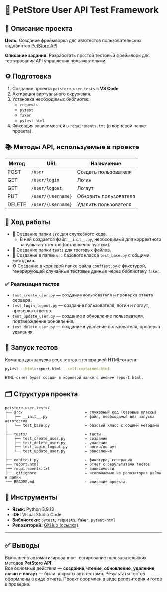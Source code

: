 # 🧪 PetStore User API Test Framework

## 📌 Описание проекта

**Цель:** Создание фреймворка для автотестов пользовательских эндпоинтов [PetStore API](https://petstore.swagger.io/)

**Описание задания:** Разработать простой тестовый фреймворк для тестирования API управления пользователями.


## ⚙️ Подготовка

1. Создание проекта `petstore_user_tests` в **VS Code**.
2. Активация виртуального окружения.
3. Установка необходимых библиотек:
   - `requests`
   - `pytest`
   - `faker`
   - `pytest-html`
4. Фиксация зависимостей в `requirements.txt` (в корневой папке проекта).


## 📚 Методы API, используемые в проекте

| Метод  | URL                   | Назначение            |
|--------|------------------------|------------------------|
| POST   | `/user`               | Создать пользователя  |
| GET    | `/user/login`         | Логин                 |
| GET    | `/user/logout`        | Логаут                |
| PUT    | `/user/{username}`    | Обновить пользователя |
| DELETE | `/user/{username}`    | Удалить пользователя  |


## 🚧 Ход работы

- 📁 Создание папки `src` для служебного кода.
  - В ней создается файл `__init__.py`, необходимый для корректного запуска автотестов (оставляется пустым).
- 📁 Создание папки `tests` для тестовых файлов.
- 🧱 Создание в папке `src` базового класса `test_base.py` с общими методами.
- ⚙️ Создание в корневой папке файла `conftest.py` с фикстурой, генерирующей случайные тестовые данные через библиотеку `faker`.

### ✅ Реализация тестов

- `test_create_user.py` — создание пользователя и проверка ответа сервера.
- `test_login_logout.py` — создание пользователя, логин и логаут, проверка ответов.
- `test_update_user.py` — создание и обновление пользователя, подтверждение обновления.
- `test_delete_user.py` — создание и удаление пользователя, проверка удаления.


## 🧪 Запуск тестов

Команда для запуска всех тестов с генерацией HTML-отчета:

```bash
pytest --html=report.html --self-contained-html

HTML-отчет будет создан в корневой папке с именем report.html.
```
## 🗂 Структура проекта

```text
petstore_user_tests/
├── src/                     		← служебный код (базовые классы)
│   ├── __init__.py           	    ← файл, необходимый для запуска автотестов
│   └── test_base.py         	    ← базовый класс с общими методами
│
├── tests/                 		    ← тесты
│   ├── test_create_user.py   	    ← создание
│   ├── test_delete_user.py 	    ← удаление
│   ├── test_login_logout.py 	    ← логин/логаут
│   └── test_update_user.py  	    ← обновление
│
├── conftest.py		                ← фикстура, генерация
├── report.html             		← отчет с результатами тестов
├── requirements.txt         	    ← зависимости
├── .gitignore               		← исключаемые из репозитория файлы и папки
└── README.md             	        ← описание проекта
```

## 🧾 Инструменты

- **Язык:** Python 3.9.13  
- **IDE:** Visual Studio Code  
- **Библиотеки:** `pytest`, `requests`, `faker`, `pytest-html`  
- **Репозиторий:** [GitHub (ссылка)](https://github.com/ivp282/petstore-user-tests)

---

## ✅ Выводы

Выполнено автоматизированное тестирование пользовательских методов **PetStore API**.  
Все основные действия — **создание**, **чтение**, **обновление**, **удаление**, **логин** и **логаут** — были покрыты автотестами.
Результаты тестов оформлены в виде отчета. Проект оформлен в виде репозитория и готов к проверке.